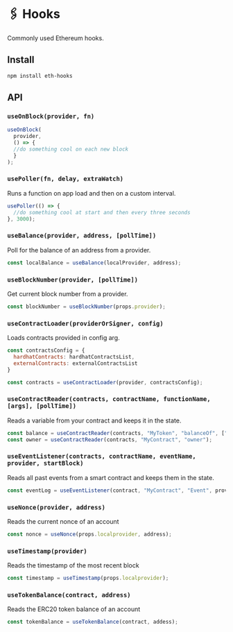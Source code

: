 # 🖇 Hooks

Commonly used Ethereum hooks.

## Install

```sh
npm install eth-hooks
```

## API

### `useOnBlock(provider, fn)`

```js
useOnBlock(
  provider,
  () => {
  //do something cool on each new block
  }
);
```

### `usePoller(fn, delay, extraWatch)`

Runs a function on app load and then on a custom interval.

```js
usePoller(() => {
  //do something cool at start and then every three seconds
}, 3000);
```

### `useBalance(provider, address, [pollTime])`

Poll for the balance of an address from a provider.

```js
const localBalance = useBalance(localProvider, address);
```

### `useBlockNumber(provider, [pollTime])`

Get current block number from a provider.

```js
const blockNumber = useBlockNumber(props.provider);
```

### `useContractLoader(providerOrSigner, config)`

Loads contracts provided in config arg.

```js
const contractsConfig = {
  hardhatContracts: hardhatContractsList,
  externalContracts: externalContractsList
}

const contracts = useContractLoader(provider, contractsConfig);
```

### `useContractReader(contracts, contractName, functionName, [args], [pollTime])`

Reads a variable from your contract and keeps it in the state.

```js
const balance = useContractReader(contracts, "MyToken", "balanceOf", ["0xde769Dcc704c7Ec4BC2Dd996dfbb997e89995c5a"]);
const owner = useContractReader(contracts, "MyContract", "owner");
```

### `useEventListener(contracts, contractName, eventName, provider, startBlock)`

Reads all past events from a smart contract and keeps them in the state.

```js
const eventLog = useEventListener(contract, "MyContract", "Event", provider, 0);
```

### `useNonce(provider, address)`

Reads the current nonce of an account

```js
const nonce = useNonce(props.localprovider, address);
```

### `useTimestamp(provider)`

Reads the timestamp of the most recent block

```js
const timestamp = useTimestamp(props.localprovider);
```

### `useTokenBalance(contract, address)`

Reads the ERC20 token balance of an account

```js
const tokenBalance = useTokenBalance(contract, addess);
```
